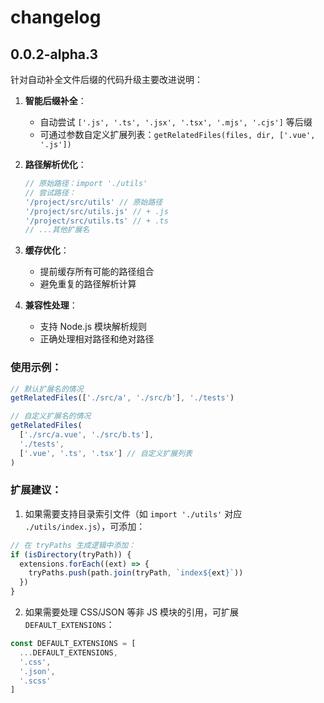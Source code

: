 # changelog

## 0.0.2-alpha.3

针对自动补全文件后缀的代码升级主要改进说明：

1. **智能后缀补全**：
   - 自动尝试 `['.js', '.ts', '.jsx', '.tsx', '.mjs', '.cjs']` 等后缀
   - 可通过参数自定义扩展列表：`getRelatedFiles(files, dir, ['.vue', '.js'])`

2. **路径解析优化**：
   ```typescript
   // 原始路径：import './utils'
   // 尝试路径：
   '/project/src/utils' // 原始路径
   '/project/src/utils.js' // + .js
   '/project/src/utils.ts' // + .ts
   // ...其他扩展名
   ```

3. **缓存优化**：
   - 提前缓存所有可能的路径组合
   - 避免重复的路径解析计算

4. **兼容性处理**：
   - 支持 Node.js 模块解析规则
   - 正确处理相对路径和绝对路径

### 使用示例：
```typescript
// 默认扩展名的情况
getRelatedFiles(['./src/a', './src/b'], './tests')

// 自定义扩展名的情况
getRelatedFiles(
  ['./src/a.vue', './src/b.ts'],
  './tests',
  ['.vue', '.ts', '.tsx'] // 自定义扩展列表
)
```

### 扩展建议：
1. 如果需要支持目录索引文件（如 `import './utils'` 对应 `./utils/index.js`），可添加：
```typescript
// 在 tryPaths 生成逻辑中添加：
if (isDirectory(tryPath)) {
  extensions.forEach((ext) => {
    tryPaths.push(path.join(tryPath, `index${ext}`))
  })
}
```

2. 如果需要处理 CSS/JSON 等非 JS 模块的引用，可扩展 `DEFAULT_EXTENSIONS`：
```typescript
const DEFAULT_EXTENSIONS = [
  ...DEFAULT_EXTENSIONS,
  '.css',
  '.json',
  '.scss'
]
```

